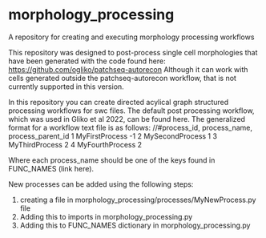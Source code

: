 # morphology_processing
A repository for creating and executing morphology processing workflows

This repository was designed to post-process single cell morphologies that have been generated with the code found here:
https://github.com/ogliko/patchseq-autorecon 
Although it can work with cells generated outside the patchseq-autorecon workflow, that is not currently supported in this version.

In this repository you can create directed acylical graph structured processing workflows for swc files. The default post processing
workflow, which was used in Gliko et al 2022, can be found here. The generalized format for a workflow text file is as follows:
//#process_id, process_name, process_parent_id 
1 MyFirstProcess -1 
2 MySecondProcess 1 
3 MyThirdProcess 2 
4 MyFourthProcess 2 

Where each process_name should be one of the keys found in FUNC_NAMES (link here). 

New processes can be added using the following steps:
1. creating a file in morphology_processing/processes/MyNewProcess.py file 
2. Adding this to imports in morphology_processing.py
3. Adding this to FUNC_NAMES dictionary in morphology_processing.py
